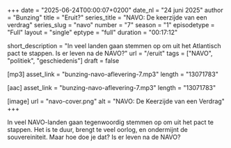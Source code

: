 +++
date = "2025-06-24T00:00:07+0200"
date_nl = "24 juni 2025"
author = "Bunzing"
title = "Eruit?"
series_title = "NAVO: De keerzijde van een verdrag"
series_slug = "navo"
number = "7"
season = "1"
episodetype = "Full"
layout = "single"
eptype = "full"
duration = "00:17:12"

short_description = "In veel landen gaan stemmen op om uit het Atlantisch pact te stappen. Is er leven na de NAVO?"
url = "/eruit"
tags = ["NAVO", "politiek", "geschiedenis"]
draft = false

[mp3]
asset_link = "bunzing-navo-aflevering-7.mp3"
length = "13071783"

[aac]
asset_link = "bunzing-navo-aflevering-7.mp3"
length = "13071783"

[image]
url = "navo-cover.png"
alt = "NAVO: De Keerzijde van een Verdrag"
+++

In veel NAVO-landen gaan tegenwoordig stemmen op om uit het pact te stappen. Het is te duur, brengt te veel oorlog, en ondermijnt de souvereiniteit. Maar hoe doe je dat? Is er leven na de NAVO?
